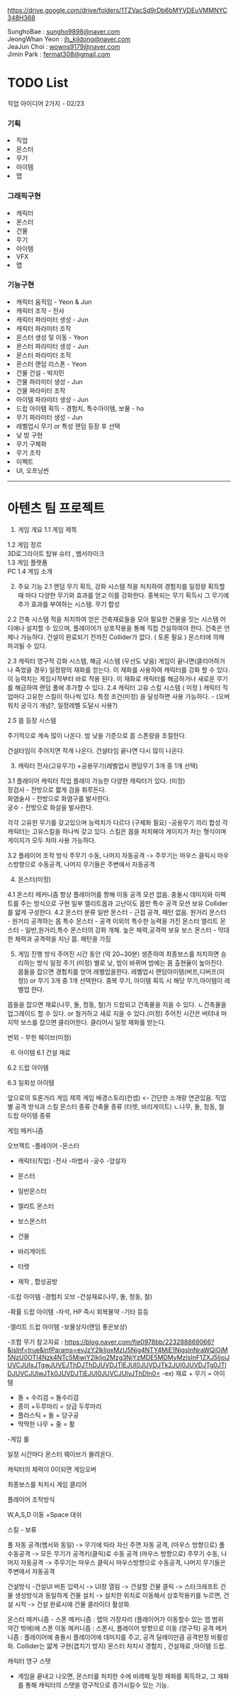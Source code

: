 https://drive.google.com/drive/folders/1TZVacSd9rDb6bMYVDEuVMMNYC348H368  

SunghoBae : sungho9898@naver.com  
JeongWhan Yeon : jh_kildong@naver.com   
JeaJun Choi : wowns9179@naver.com  
Jimin Park : fermat308@gmail.com 

# TODO List
직업 아이디어 2가지 - 02/23

### 기획
<li> 직업
<li> 몬스터
<li> 무기
<li> 아이템
<li> 맵

### 그래픽구현
<li> 캐릭터
<li> 몬스터
<li> 건물
<li> 무기
<li> 아이템
<li> VFX
<li> 맵

### 기능구현
<li> 캐릭터 움직임 - Yeon & Jun
<li> 캐릭터 조작 - 전사  
<li> 캐릭터 파라미터 생성 - Jun
<li> 캐릭터 파라미터 조작
<li> 몬스터 생성 및 이동 - Yeon
<li> 몬스터 파라미터 생성 - Jun
<li> 몬스터 파라미터 조작
<li> 몬스터 랜덤 리스폰 - Yeon
<li> 건물 건설 - 박지민
<li> 건물 파라미터 생성 - Jun
<li> 건물 파라미터 조작
<li> 아이템 파라미터 생성 - Jun
<li> 드랍 아이템 획득 - 경험치, 특수아이템, 보물 - ho
<li> 무기 파라미터 생성 - Jun
<li> 레벨업시 무기 or 특성 랜덤 등장 후 선택
<li> 낮 밤 구현
<li> 무기 구체화
<li> 무기 조작
<li> 이펙트
<li> UI, 오프닝씬


---
# 아텐츠 팀 프로젝트
1. 게임 개요
1.1 게임 제목


1.2 게임 장르  
3D로그라이트 탑뷰 슈터 , 뱀서라이크  
1.3 게임 플랫폼  
PC
1.4 게임 소개



2. 주요 기능
2.1 랜덤 무기 획득, 강화 시스템
적을 처치하여 경험치를 일정량 획득할때 마다 다양한 무기와 효과를 얻고 이를 강화한다.
중복되는 무기 획득시 그 무기에 추가 효과를 부여하는 시스템.
무기 합성

2.2 건축 시스템
적을 처치하여 얻은 건축재료들을 모아 필요한 건물을 짓는 시스템
어디에나 설치할 수 있으며, 플레이어가 상호작용을 통해 직접 건설하여야 한다.
건축은 언제나 가능하다.
건설이 완료되기 전까진 Collider가 없다. ( 토론 필요 )
몬스터에 의해 파괴될 수 있다.


2.3 캐릭터 영구적 강화 시스템, 해금 시스템 (우선도 낮음)
게임이 끝나면(클리어하거나 죽었을 경우)  일정량의 재화를 얻는다.
이 재화를 사용하여 캐릭터를 강화 할 수 있다. 이 능력치는 게임시작부터 바로 적용 된다.
이 재화로 캐릭터를 해금하거나 새로운 무기를 해금하여 랜덤 풀에 추가할 수 있다.
2.4 캐릭터 고유 스킬 시스템 ( 미정 )
캐릭터 직업마다 고유한 스킬이 하나씩 있다.
특정 조건(미정) 을 달성하면 사용 가능하다. - (오버워치 궁극기 개념?, 일정레벨 도달시 사용?)

2.5 몹 등장 시스템

주기적으로 계속 많이 나온다.
밤 낮을 기준으로 몹 스폰량을 조절한다.

건설타임이 주어지면 적게 나온다. 
건설타임 끝나면 다시 많이 나온다.

3. 캐릭터
전사(고유무기) +공용무기(레벨업시 랜덤무기 3개 중 1개 선택)

3.1 플레이어 캐릭터 직업
플레이 가능한 다양한 캐릭터가 있다.  (미정)  
장검사 - 전방으로 짧게 검을 휘루든다.  
화염술사 - 전방으로 화염구를 발사한다.  
궁수 - 전방으로 화살을 발사한다.  
  
각각 고유한 무기를 갖고있으며 능력치가 다르다 (구체화 필요)
-공용무기 끼리 합성
각 캐릭터는 고유스킬을 하나씩 갖고 있다. 스킬은 몹을 처치해야 게이지가 차는 형식이며 게이지가 모두 차야 사용 가능하다.

3.2 플레이어 조작 방식
주무기 수동, 나머지 자동공격 -> 주무기는 마우스 클릭시 마우스방향으로 수동공격, 나머지 무기들은 주변에서 자동공격


4. 몬스터(미정)

4.1 몬스터 메커니즘
항상 플레이어를 향해 이동
공격 모션 없음. 충돌시 데미지와 이펙트를 주는 방식으로 구현
일부 엘리트몹과 고난이도 몹만 특수 공격 모션 보유
Collider를 얇게 구성한다.
4.2 몬스터 분류
일반 몬스터 - 근접 공격, 패턴 없음.
원거리 몬스터 - 원거리 공격하는 몹
특수 몬스터 - 공격 이외의 특수한 능력을 가진 몬스터
엘리트 몬스터 - 일반,원거리,특수 몬스터의 강화 개체. 높은 체력,공격력 보유
보스 몬스터 - 막대한 체력과 공격력을 지닌 몹. 패턴을 가짐


5. 게임 진행 방식
주어진 시간 동안 (약 20~30분) 생존하여 최종보스를 처치하면 승리하는 방식 
일정 주기 (미정) 별로 낮, 밤이 바뀌며 밤에는 몸 출현율이 높아진다.
몹들을 잡으면 경험치를 얻어 레벨업을한다.
레벨업시 랜덤아이템(버프,디버프(미정)) or 무기 3개 중 1개 선택한다.
중복 무기, 아이템 획득 시 해당 무기,아이템이 레벨업 한다.
	

몹들을 잡으면 재료(나무, 돌, 청동, 철)가 드랍되고 건축물을 지을 수 있다.
	ㄴ건축물을 업그레이드 할 수 있다. or 철거하고 새로 지을 수 있다.(미정)
주어진 시간은 버텨내 마지막 보스를 잡으면 클리어한다.
클리어시 일정 재화를 받는다.

번외 - 무한 웨이브(미정)


6. 아이템
6.1 건설 재료

6.2 드랍 아이템

6.3 일회성 아이템

앞으로의 토론거리
	게임 제목
	게임 배경스토리(컨셉) <- 간단한 소개랑 연관있음.
	직업별 공격 방식과 스킬
	몬스터 종류
	건축물 종류 (터렛, 바리게이트)
		ㄴ나무, 돌, 청동, 철
	드랍 아이템 종류
	


	









게임 메커니즘


오브젝트
-플레이어
-몬스터


- 캐릭터(직업)
-전사
-마법사
-궁수
-암살자


- 몬스터
- 일반몬스터
- 엘리트 몬스터
- 보스몬스터


- 건물
- 바리게이트
- 터렛
- 제작 , 합성공방


-드랍 아이템
-경험치 오브
-건설재료(나무, 돌, 청동,  철)

-확률 드랍 아이템
-자석, HP 즉시 회복물약
-기타 등등

-엘리트 드랍 아이템
-보물상자(랜덤 좋은보상)


-조합 무기
참고자료 : https://blog.naver.com/fje0978bb/223288869066?&isInf=true&infParams=eyJzY2lkIjoxMzU5Njg4NTY4MjE1NjgsInNraWQiOjM5NzU0OTI4Nzk4NTc5MiwiY2lkIjo2Mzg3NjYzMDE5MDMyMzIsInF1ZXJ5IjoiJUVCJUIxJTgwJUVEJThDJThDJUVDJTlEJUI0JUVDJTk2JUI0JUVDJTg0JTlDJUVCJUIwJTk0JUVDJTlEJUI0JUVCJUIyJThDIn0=
	-ex) 재료 + 무기 = 아이템
- 돌 + 수리검 = 돌수리검
- 종이 +두루마리 = 상급 두루마리
- 플라스틱 + 돌 = 당구공
- 딱딱한 나무 + 줄 = 활









-게임 룰

일정 시간마다 몬스터 웨이브가 몰려온다.

캐릭터의 체력이 0이되면 게임오버

최종보스를 처치시 게임 클리어









플레이어 조작방식

W,A,S,D 이동
+Space 대쉬

스킬 - 보류


풀 자동 공격(뱀서와 동일) -> 무기에 따라 자신 주면 자동 공격, (마우스 방향으로)
풀 수동공격 -> 모든 무기가 공격키(클릭)로 수동 공격 (마우스 방향으로)
주무기 수동, 나머지 자동공격 -> 주무기는 마우스 클릭시 마우스방향으로 수동공격, 나머지 무기들은 주변에서 자동공격


건설방식
-건설UI 버튼 입력시 -> UI창 열림 -> 건설할 건물 클릭 -> 스타크래프트 건물 생성방식과 동일하게 건물 설치 -> 설치한 위치로 이동해서 상호작용키를 누르면, 건설 시작 -> 건설 완료시에 건물 콜라이더 활성화.



몬스터 메커니즘
      -	스폰 메커니즘 : 맵의 가장자리 (플레이어가 이동할수 있는 맵 범위 약간 밖에)에 스폰
이동 메커니즘 : 스폰시, 플레이어 방향으로 이동 (영구적)
공격 메커니즘 : 플레이어에 충돌시 플레이어에 데미지를 주고, 공격 딜레이만큼 공격판정 비활성화.
Collider는 얇게 구현(겹치기 방지)
몬스터 처치시 경험치 , 건설재료 ,아이템 드랍.





캐릭터 영구 스탯
- 게임을 끝내고 나오면, 몬스터를 처치한 수에 비례해 일정 재화를 획득하고, 그 재화를 통해 캐릭터의 스탯을 영구적으로 증가시킬수 있는 기능.



